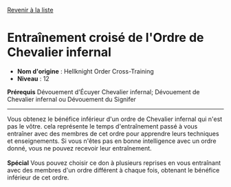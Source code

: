 [Revenir à la liste](list.md)

# Entraînement croisé de l'Ordre de Chevalier infernal

 * **Nom d'origine** : Hellknight Order Cross-Training
 * **Niveau** : 12


<p><span><strong>Prérequis</strong> Dévouement d'Écuyer Chevalier infernal; Dévouement de Chevalier infernal ou Dévouement du Signifer<br></span></p>
<hr>
<p>Vous obtenez le bénéfice inférieur d'un ordre de Chevalier infernal qui n'est pas le vôtre. cela représente le temps d'entraînement passé à vous entraîner avec des membres de cet ordre pour apprendre leurs techniques et enseignements. Si vous n'êtes pas en bonne intelligence avec un ordre donné, vous ne pouvez recevoir leur entraînement.<br><br><strong>Spécial</strong> Vous pouvez choisir ce don à plusieurs reprises en vous entraînant avec des membres d'un ordre différent à chaque fois, obtenant le bénéfice inférieur de cet ordre.</p>